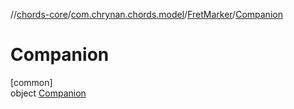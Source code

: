 //[chords-core](../../../../index.md)/[com.chrynan.chords.model](../../index.md)/[FretMarker](../index.md)/[Companion](index.md)

# Companion

[common]\
object [Companion](index.md)
